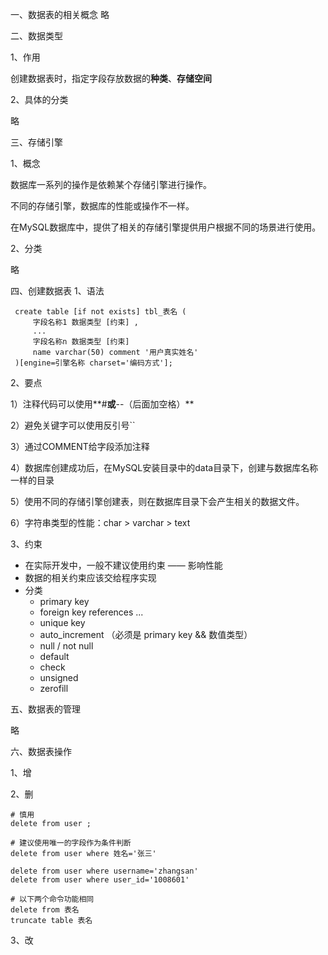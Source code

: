 一、数据表的相关概念
略




二、数据类型

1、作用

创建数据表时，指定字段存放数据的**种类**、**存储空间**



2、具体的分类 

略



三、存储引擎

1、概念

数据库一系列的操作是依赖某个存储引擎进行操作。

不同的存储引擎，数据库的性能或操作不一样。

在MySQL数据库中，提供了相关的存储引擎提供用户根据不同的场景进行使用。





2、分类

略



四、创建数据表
1、语法

```mysql
 create table [if not exists] tbl_表名 (
     字段名称1 数据类型 [约束] ,
     ...
     字段名称n 数据类型 [约束]
     name varchar(50) comment '用户真实姓名'
 )[engine=引擎名称 charset='编码方式'];
```



2、要点

1）注释代码可以使用**#**或**--（后面加空格）**



2）避免关键字可以使用反引号``



3）通过COMMENT给字段添加注释



4）数据库创建成功后，在MySQL安装目录中的data目录下，创建与数据库名称一样的目录



5）使用不同的存储引擎创建表，则在数据库目录下会产生相关的数据文件。



6）字符串类型的性能：char > varchar > text



3、约束

- 在实际开发中，一般不建议使用约束 —— 影响性能
- 数据的相关约束应该交给程序实现
- 分类
  - primary key
  - foreign key references ...
  - unique key
  - auto_increment （必须是 primary key && 数值类型）
  - null / not null
  - default
  - check
  - unsigned
  - zerofill



五、数据表的管理

略



六、数据表操作

1、增



2、删

```mysql
# 慎用
delete from user ;

# 建议使用唯一的字段作为条件判断
delete from user where 姓名='张三'

delete from user where username='zhangsan'
delete from user where user_id='1008601'

# 以下两个命令功能相同
delete from 表名
truncate table 表名
```





3、改






